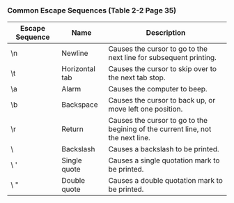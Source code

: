 ### Common Escape Sequences (Table 2-2 Page 35)
Escape Sequence | Name | Description
--- | --- | ---
\n | Newline | Causes the cursor to go to the next line for subsequent printing.
\t | Horizontal tab |  Causes the cursor to skip over to the next tab stop.
\a | Alarm | Causes the computer to beep.
\b | Backspace | Causes the cursor to back up, or move left one position.
\r | Return | Causes the cursor to go to the begining of the current line, not the next line.
\\ | Backslash | Causes a backslash to be printed.
\ ' | Single quote | Causes a single quotation mark to be printed.
\ " | Double quote | Causes a double quotation mark to be printed.  



